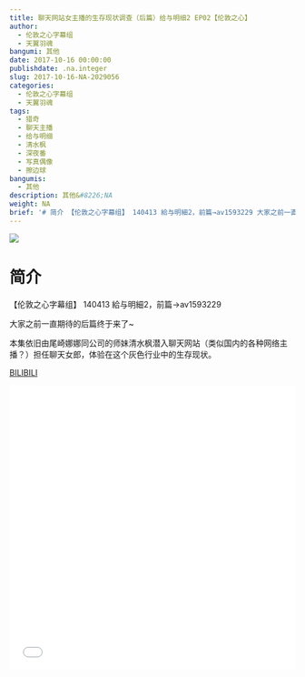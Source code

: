 ```yaml
---
title: 聊天网站女主播的生存现状调查（后篇）给与明细2 EP02【伦敦之心】
author:
  - 伦敦之心字幕组
  - 天翼羽魂
bangumi: 其他
date: 2017-10-16 00:00:00
publishdate: .na.integer
slug: 2017-10-16-NA-2029056
categories:
  - 伦敦之心字幕组
  - 天翼羽魂
tags:
  - 猎奇
  - 聊天主播
  - 给与明细
  - 清水枫
  - 深夜番
  - 写真偶像
  - 擦边球
bangumis:
  - 其他
description: 其他&#8226;NA
weight: NA
brief: '# 简介 【伦敦之心字幕组】 140413 給与明細2，前篇→av1593229 大家之前一直期待的后篇终于来了~ 本集依旧由尾崎娜娜同公司的师妹清水枫潜入聊天网站（类似国内的各种网络主播？）担任聊天女郎，体验在这个灰色行业中的生存现状。'
---
```


![](https://i.imgur.com/HwRjWr0.jpg)

# 简介  
【伦敦之心字幕组】 140413 給与明細2，前篇→av1593229


大家之前一直期待的后篇终于来了~


本集依旧由尾崎娜娜同公司的师妹清水枫潜入聊天网站（类似国内的各种网络主播？）担任聊天女郎，体验在这个灰色行业中的生存现状。

  [BILIBILI](https://www.bilibili.com/video/av2029056/)


<div class="vcontainer">  <iframe class='video' src="//www.bilibili.com/blackboard/player.html?aid=2029056" width="100%" height="500" frameborder="0" allowfullscreen="allowfullscreen"></iframe></div>
